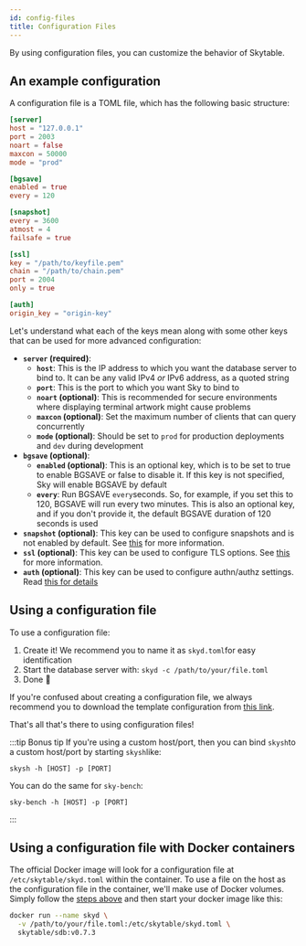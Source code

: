 ```yaml
---
id: config-files
title: Configuration Files
---
```


By using configuration files, you can customize the behavior of Skytable.

## An example configuration

A configuration file is a TOML file, which has the following basic structure:

```toml
[server]
host = "127.0.0.1"
port = 2003
noart = false
maxcon = 50000
mode = "prod"

[bgsave]
enabled = true
every = 120

[snapshot]
every = 3600
atmost = 4
failsafe = true

[ssl]
key = "/path/to/keyfile.pem"
chain = "/path/to/chain.pem"
port = 2004
only = true

[auth]
origin_key = "origin-key"
```

Let's understand what each of the keys mean along with some other keys that can be used for more
advanced configuration:

- **`server` (required)**:
  - **`host`**: This is the IP address to which you want the database server to bind to. It can be any valid IPv4 _or_ IPv6 address, as a quoted string
  - **`port`**: This is the port to which you want Sky to bind to
  - **`noart` (optional)**: This is recommended for secure environments where displaying terminal artwork might cause problems
  - **`maxcon` (optional)**: Set the maximum number of clients that can query concurrently
  - **`mode` (optional)**: Should be set to `prod` for production deployments and `dev` during development
- **`bgsave` (optional)**:
  - **`enabled` (optional)**: This is an optional key, which is to be set to true to enable BGSAVE or false to disable it. If this key is not specified, Sky will enable BGSAVE by default
  - **`every`**: Run BGSAVE `every`seconds. So, for example, if you set this to 120, BGSAVE will run every two minutes. This is also an optional key, and if you don't provide it, the default BGSAVE duration of 120 seconds is used
- **`snapshot` (optional)**: This key can be used to configure snapshots and is not enabled by default.
  See [this](snapshots) for more information.
- **`ssl` (optional)**: This key can be used to configure TLS options. See [this](ssl) for more
  information.
- **`auth` (optional)**: This key can be used to configure authn/authz settings. Read [this for details](auth)

## Using a configuration file

To use a configuration file:

1. Create it! We recommend you to name it as `skyd.toml`for easy identification
2. Start the database server with: `skyd -c /path/to/your/file.toml`
3. Done 🎉

If you're confused about creating a configuration file, we always recommend you to download the template configuration from [this link](https://raw.githubusercontent.com/skytable/skytable/v0.7.3/examples/config-files/template.toml).

That's all that's there to using configuration files!

:::tip Bonus tip
If you're using a custom host/port, then you can bind `skysh`to a custom host/port by starting `skysh`like:

```shell
skysh -h [HOST] -p [PORT]
```

You can do the same for `sky-bench`:

```shell
sky-bench -h [HOST] -p [PORT]
```

:::

## Using a configuration file with Docker containers

The official Docker image will look for a configuration file at `/etc/skytable/skyd.toml` within the container. To use a file on the host as the configuration file in the container, we'll make use of Docker volumes. Simply follow the [steps above](#using-a-configuration-file) and then start your docker image like this:

```sh
docker run --name skyd \
  -v /path/to/your/file.toml:/etc/skytable/skyd.toml \
  skytable/sdb:v0.7.3
```

